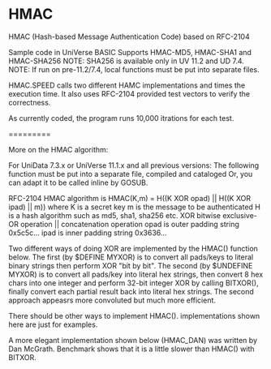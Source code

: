 HMAC
==========

HMAC (Hash-based Message Authentication Code)
based on RFC-2104

Sample code in UniVerse BASIC
    Supports HMAC-MD5, HMAC-SHA1 and HMAC-SHA256
    NOTE: SHA256 is available only in UV 11.2 and UD 7.4.
    NOTE: If run on pre-11.2/7.4, local functions must be put into separate files.

HMAC.SPEED calls two different HAMC implementations and times the execution time.
It also uses RFC-2104 provided test vectors to verify the correctness.

As currently coded, the program runs 10,000 itrations for each test.

=========

More on the HMAC algorithm:

For UniData 7.3.x or UniVerse 11.1.x and all previous versions:
The following function must be put into a separate file, compiled and cataloged
Or, you can adapt it to be called inline by GOSUB.

RFC-2104 HMAC algorithm is
   HMAC(K,m) = H((K XOR opad) || H((K XOR ipad) || m))
where
    K is a secret key
    m is the message to be authenticated
    H is a hash algorithm such as md5, sha1, sha256 etc.
    XOR bitwise exclusive-OR operation
    || concatenation operation
    opad is outer padding string 0x5c5c...
    ipad is inner padding string 0x3636...

Two different ways of doing XOR are implemented by the HMAC() function below.
The first (by $DEFINE MYXOR) is to convert all pads/keys to literal binary strings
then perform XOR "bit by bit". The second (by $UNDEFINE MYXOR) is to convert all
pads/key into literal hex strings, then convert 8 hex chars into one integer and
perform 32-bit integer XOR by calling BITXOR(), finally convert each partial result
back into literal hex strings. The second approach appeasrs more convoluted but much
more efficient.

There should be other ways to implement HMAC(). implementations shown here are just
for examples.

A more elegant implementation shown below (HMAC_DAN) was written by Dan McGrath.
Benchmark shows that it is a little slower than HMAC() with BITXOR.


